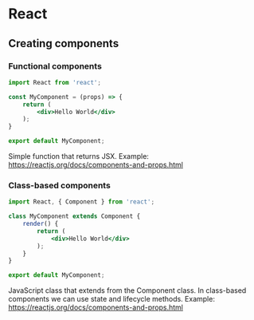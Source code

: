 # React

## Creating components

### Functional components
```jsx
import React from 'react';

const MyComponent = (props) => {
    return (
        <div>Hello World</div>
    );
}

export default MyComponent;
```
Simple function that returns JSX.
Example: https://reactjs.org/docs/components-and-props.html

### Class-based components
```jsx
import React, { Component } from 'react';

class MyComponent extends Component {
    render() {
        return (
            <div>Hello World</div>
        );
    }
}

export default MyComponent;
```
JavaScript class that extends from the Component class. In class-based components we can use state and lifecycle methods.
Example: https://reactjs.org/docs/components-and-props.html